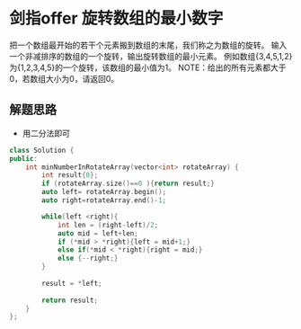 # 剑指offer 旋转数组的最小数字

把一个数组最开始的若干个元素搬到数组的末尾，我们称之为数组的旋转。 输入一个非减排序的数组的一个旋转，输出旋转数组的最小元素。 
例如数组{3,4,5,1,2}为{1,2,3,4,5}的一个旋转，该数组的最小值为1。 NOTE：给出的所有元素都大于0，若数组大小为0，请返回0。

## 解题思路
- 用二分法即可

```c++
class Solution {
public:
    int minNumberInRotateArray(vector<int> rotateArray) {
        int result{0};
        if (rotateArray.size()==0 ){return result;}
        auto left= rotateArray.begin();
        auto right=rotateArray.end()-1;

        while(left <right){
            int len = (right-left)/2;
            auto mid = left+len;           
            if (*mid > *right){left = mid+1;}
            else if(*mid < *right){right = mid;}
            else {--right;}
        }
        
        result = *left;
   
        return result;
    }
};

```
